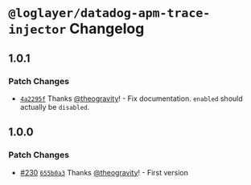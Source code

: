 # `@loglayer/datadog-apm-trace-injector` Changelog

## 1.0.1

### Patch Changes

- [`4a2295f`](https://github.com/loglayer/loglayer/commit/4a2295f2dd7381eb53409186506841c2fc3819d8) Thanks [@theogravity](https://github.com/theogravity)! - Fix documentation. `enabled` should actually be `disabled`.

## 1.0.0

### Patch Changes

- [#230](https://github.com/loglayer/loglayer/pull/230) [`655b0a3`](https://github.com/loglayer/loglayer/commit/655b0a3496e1ee305cfb59e993164a72af1694e8) Thanks [@theogravity](https://github.com/theogravity)! - First version
